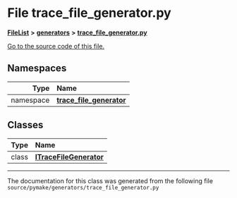 
# File trace\_file\_generator.py



[**FileList**](files.md) **>** [**generators**](dir_37593b55cf35ebc86f5d534ab79306ef.md) **>** [**trace\_file\_generator.py**](trace__file__generator_8py.md)

[Go to the source code of this file.](trace__file__generator_8py_source.md)












## Namespaces

| Type | Name |
| ---: | :--- |
| namespace | [**trace\_file\_generator**](namespacepymake_1_1generators_1_1trace__file__generator.md) <br> |

## Classes

| Type | Name |
| ---: | :--- |
| class | [**ITraceFileGenerator**](classpymake_1_1generators_1_1trace__file__generator_1_1ITraceFileGenerator.md) <br> |














------------------------------
The documentation for this class was generated from the following file `source/pymake/generators/trace_file_generator.py`